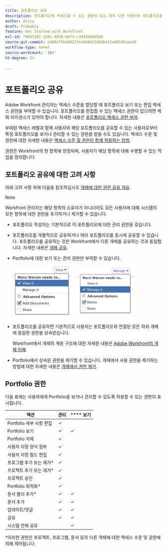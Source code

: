 ```yaml
---
title: 포트폴리오 공유
description: 포트폴리오에 액세스할 수 있는 권한이 있는 경우 다른 사용자와 포트폴리오를 공유할 수 있습니다.
author: Alina
draft: Probably
feature: Get Started with Workfront
exl-id: 79643202-2d91-4028-b673-c3443b50d898
source-git-commit: e608cf5bdb0227ea5b8d3109db411e98145aaa38
workflow-type: tm+mt
source-wordcount: '362'
ht-degree: 1%

---
```


# 포트폴리오 공유

Adobe Workfront 관리자는 액세스 수준을 할당할 때 포트폴리오 보기 또는 편집 액세스 권한을 부여할 수 있습니다. 포트폴리오를 편집할 수 있는 액세스 권한이 있으려면 계획 라이센스가 있어야 합니다. 자세한 내용은 [포트폴리오 액세스 권한 부여](../../administration-and-setup/add-users/configure-and-grant-access/grant-access-portfolios.md).

부여된 액세스 레벨과 함께 사용자와 해당 포트폴리오를 공유할 수 있는 사용자로부터 특정 포트폴리오를 보거나 관리할 수 있는 권한을 받을 수도 있습니다. 액세스 수준 및 권한에 대한 자세한 내용은 [액세스 수준 및 권한이 함께 작동하는 방법](../../administration-and-setup/add-users/access-levels-and-object-permissions/how-access-levels-permissions-work-together.md).

권한은 Workfront의 한 항목에 한정되며, 사용자가 해당 항목에 대해 수행할 수 있는 작업을 정의합니다.

## 포트폴리오 공유에 대한 고려 사항

아래 고려 사항 외에 다음을 참조하십시오 [개체에 대한 권한 공유 개요](../../workfront-basics/grant-and-request-access-to-objects/sharing-permissions-on-objects-overview.md).

>[!NOTE]
>
>Workfront 관리자는 해당 항목의 소유자가 아니더라도 모든 사용자에 대해 시스템의 모든 항목에 대한 권한을 추가하거나 제거할 수 있습니다.

* 포트폴리오 작성자는 기본적으로 이 포트폴리오에 대한 관리 권한을 갖습니다.
* 포트폴리오를 개별적으로 공유하거나 여러 포트폴리오를 동시에 공유할 수 있습니다. 포트폴리오를 공유하는 것은 Workfront에서 다른 개체를 공유하는 것과 동일합니다. 자세한 내용은 [개체 공유](../../workfront-basics/grant-and-request-access-to-objects/share-an-object.md).

* Portfolio에 대한 보기 또는 관리 권한만 부여할 수 있습니다.

   ![](assets/screen-shot-2014-01-23-at-12.45.15-pm.png)    ![](assets/screen-shot-2014-01-22-at-10.03.43-am-190x167.png)

* 포트폴리오를 공유하면 기본적으로 사용자는 포트폴리오와 연결된 모든 하위 개체에 동일한 권한을 상속받습니다.

   Workfront에서 개체의 계층 구조에 대한 자세한 내용은 [Adobe Workfront의 개체 이해](../../workfront-basics/navigate-workfront/workfront-navigation/understand-objects.md).

* Portfolio에서 상속된 권한을 제거할 수 있습니다. 개체에서 사용 권한을 제거하는 방법에 대한 자세한 내용은 [개체에서 권한 제거](../../workfront-basics/grant-and-request-access-to-objects/remove-permissions-from-objects.md).

## Portfolio 권한

다음 표에는 사용자에게 Portfolio을 보거나 관리할 수 있도록 허용할 수 있는 권한이 표시됩니다.

| **액션** | **관리** | **** 보기 |
|---|---|---|
| Portfolio 세부 사항 편집 | ✓ |   |
| Portfolio 보기 | ✓ | ✓ |
| Portfolio 삭제 | ✓ |   |
| 사용자 지정 양식 첨부 | ✓ |   |
| 사용자 지정 필드 편집 | ✓ |   |
| 프로그램 추가 또는 제거&#42; | ✓ |   |
| 프로젝트 추가 또는 제거&#42; | ✓ |   |
| 프로젝트 승인 | ✓ |   |
| Portfolio 최적화&#42; | ✓ |   |
| 문서 폴더 추가&#42; | ✓ | ✓ |
| 문서 추가 | ✓ | ✓ |
| 업데이트/댓글 | ✓ | ✓ |
| 공유 | ✓ | ✓ |
| 시스템 전체 공유 |   | ✓ |

*이러한 권한은 프로젝트, 프로그램, 문서 등의 다른 객체에 대한 액세스 수준 및 권한에 의해 제어됩니다.
